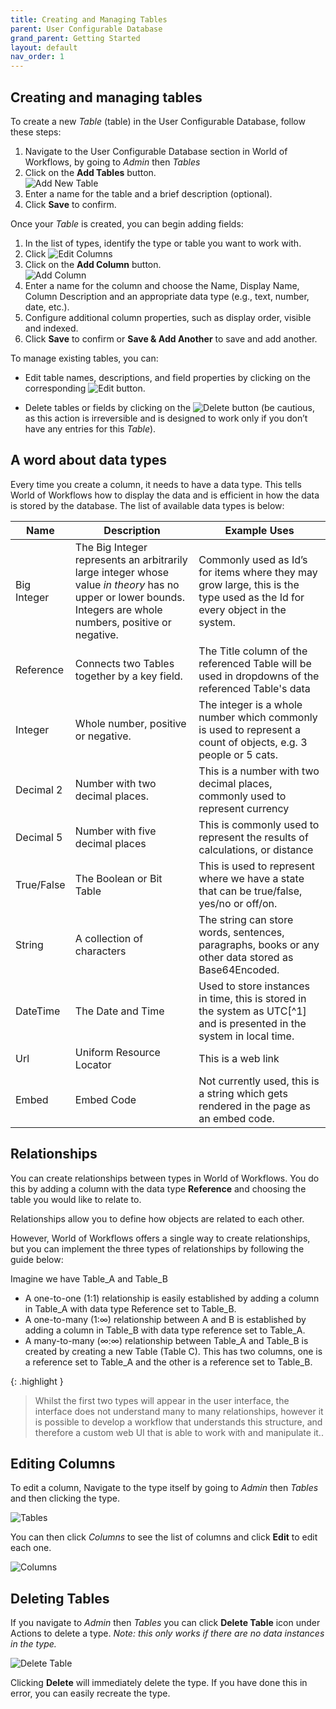 ```yaml
---
title: Creating and Managing Tables
parent: User Configurable Database
grand_parent: Getting Started
layout: default
nav_order: 1
---
```


## Creating and managing tables

To create a new *Table* (table) in the User Configurable Database, follow these steps:

1.  Navigate to the User Configurable Database section in World of Workflows, by going to *Admin* then *Tables*
2.  Click on the **Add Tables** button.<br>
    ![Add New Table](../images/05a_image.png)
3.  Enter a name for the table and a brief description (optional).
4.  Click **Save** to confirm.

Once your *Table* is created, you can begin adding fields:

1.  In the list of types, identify the type or table you want to work with.
2.  Click ![Edit Columns](../images/05a_image-1.png)
3.  Click on the **Add Column** button.<br>
    ![Add Column](../images/05a_image-2.png)
4.  Enter a name for the column and choose the Name, Display Name, Column Description and an appropriate data type (e.g., text, number, date, etc.).
5.  Configure additional column properties, such as display order, visible and indexed.
6.  Click **Save** to confirm or **Save & Add Another** to save and add another.

To manage existing tables, you can:

- Edit table names, descriptions, and field properties by clicking on the corresponding ![Edit](../images/05a_image-3.png) button.

- Delete tables or fields by clicking on the ![Delete](../images/05a_image-4.png) button (be cautious, as this action is irreversible and is designed to work only if you don’t have any entries for this *Table*).

## A word about data types

Every time you create a column, it needs to have a data type. This tells World of Workflows how to display the data and is efficient in how the data is stored by the database. The list of available data types is below:

| Name        | Description                                                                                                                                                     | Example Uses                                                                                                               |
|-------------|-----------------------------------------------------------------------------------------------------------------------------------------------------------------|----------------------------------------------------------------------------------------------------------------------------|
| Big Integer | The Big Integer represents an arbitrarily large integer whose value *in theory* has no upper or lower bounds. Integers are whole numbers, positive or negative. | Commonly used as Id’s for items where they may grow large, this is the type used as the Id for every object in the system. |
| Reference | Connects two Tables together by a key field.|The Title column of the referenced Table will be used in dropdowns of the referenced Table's data|
| Integer     | Whole number, positive or negative.                                                                                                                             | The integer is a whole number which commonly is used to represent a count of objects, e.g. 3 people or 5 cats.             |
| Decimal 2   | Number with two decimal places.                                                                                                                                 | This is a number with two decimal places, commonly used to represent currency                                              |
| Decimal 5   | Number with five decimal places                                                                                                                                 | This is commonly used to represent the results of calculations, or distance                                                |
| True/False  | The Boolean or Bit Table                                                                                                                                         | This is used to represent where we have a state that can be true/false, yes/no or off/on.                                  |
| String      | A collection of characters                                                                                                                                      | The string can store words, sentences, paragraphs, books or any other data stored as Base64Encoded.                        |
| DateTime    | The Date and Time                                                                                                                                               | Used to store instances in time, this is stored in the system as UTC[^1] and is presented in the system in local time.     |
| Url         | Uniform Resource Locator                                                                                                                                        | This is a web link                                                                                                         |
| Embed       | Embed Code                                                                                                                                                      | Not currently used, this is a string which gets rendered in the page as an embed code.                                     |

## Relationships

You can create relationships between types in World of Workflows. You do this by adding a column with the data type **Reference** and choosing the table you would like to relate to.

Relationships allow you to define how objects are related to each other.

However, World of Workflows offers a single way to create relationships, but you can implement the three types of relationships by following the guide below:

Imagine we have Table_A and Table_B

- A one-to-one (1:1) relationship is easily established by adding a column in Table_A with data type Reference set to Table_B.
- A one-to-many (1:∞) relationship between A and B is established by adding a column in Table_B with data type reference set to Table_A.
- A many-to-many (∞:∞) relationship between Table_A and Table_B is created by creating a new Table (Table C). This has two columns, one is a reference set to Table_A and the other is a reference set to Table_B.

{: .highlight }
> Whilst the first two types will appear in the user interface, the interface does not understand many to many relationships, however it is possible to develop a workflow that understands this structure, and therefore a custom web UI that is able to work with and manipulate it..

## Editing Columns

To edit a column, Navigate to the type itself by going to *Admin* then *Tables* and then clicking the type.

![Tables](../images/05a_image13.png)

You can then click *Columns* to see the list of columns and click **Edit** to edit each one.

![Columns](../images/05a_image14.png)

## Deleting Tables

If you navigate to *Admin* then *Tables* you can click **Delete Table** icon under Actions to delete a type. *Note: this only works if there are no data instances in the type.*

![Delete Table](../images/05a_image15.png)

Clicking **Delete** will immediately delete the type. If you have done this in error, you can easily recreate the type.
